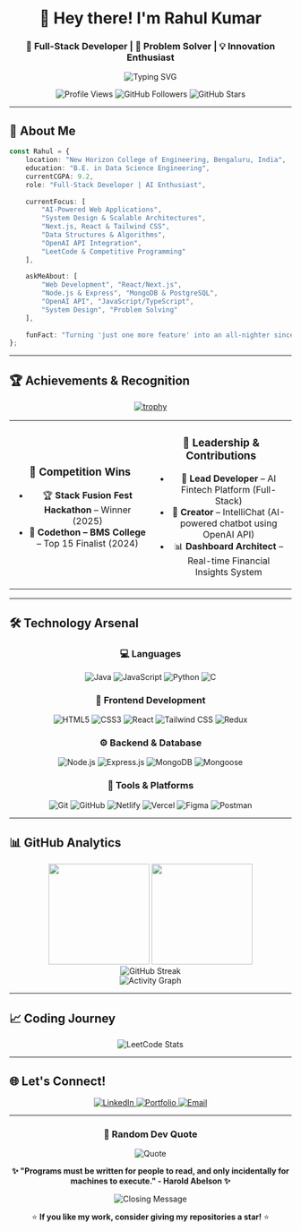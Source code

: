 <!-- ✨ Animated Typing Intro Section -->

<div align="center">

# 👋 Hey there! I'm Rahul Kumar

### 🚀 Full-Stack Developer | 🎯 Problem Solver | 💡 Innovation Enthusiast

<img src="https://readme-typing-svg.herokuapp.com?font=Fira+Code&weight=500&size=28&pause=1000&color=00D9FF&center=true&vCenter=true&random=false&width=600&lines=Full-Stack+Developer;Competitive+Programmer;Data+Structures+%26+Algorithm;" alt="Typing SVG" />

<p align="center">
  <img src="https://komarev.com/ghpvc/?username=rahulkumar7214&label=Profile%20views&color=0e75b6&style=for-the-badge" alt="Profile Views" />
  <img src="https://img.shields.io/github/followers/rahulkumar7214?label=Followers&style=for-the-badge&color=blue" alt="GitHub Followers" />
  <img src="https://img.shields.io/github/stars/rahulkumar7214?label=Stars&style=for-the-badge&color=yellow" alt="GitHub Stars" />
</p>

</div>

---
## 🎯 About Me

```typescript
const Rahul = {
    location: "New Horizon College of Engineering, Bengaluru, India",
    education: "B.E. in Data Science Engineering",
    currentCGPA: 9.2,
    role: "Full-Stack Developer | AI Enthusiast",
    
    currentFocus: [
        "AI-Powered Web Applications",
        "System Design & Scalable Architectures",
        "Next.js, React & Tailwind CSS",
        "Data Structures & Algorithms",
        "OpenAI API Integration",
        "LeetCode & Competitive Programming"
    ],
    
    askMeAbout: [
        "Web Development", "React/Next.js", 
        "Node.js & Express", "MongoDB & PostgreSQL", 
        "OpenAI API", "JavaScript/TypeScript", 
        "System Design", "Problem Solving"
    ],
    
    funFact: "Turning 'just one more feature' into an all-nighter since 2020 🌙⌨️"
};

```

---
## 🏆 Achievements & Recognition

<div align="center">

[![trophy](https://github-profile-trophy.vercel.app/?username=rahulkumar7214&theme=radical&no-frame=false&no-bg=false&margin-w=4&row=2&column=4)](https://github.com/ryo-ma/github-profile-trophy)
</div>

<table align="center">
<tr>
<td align="center" width="50%">

### 🥇 **Competition Wins**
- 🏆 **Stack Fusion Fest Hackathon** – Winner (2025)
- 🏅 **Codethon – BMS College** – Top 15 Finalist (2024)

</td>
<td align="center" width="50%">

### 💼 **Leadership & Contributions**
- 🧠 **Lead Developer** – AI Fintech Platform (Full-Stack)
- 🤖 **Creator** – IntelliChat (AI-powered chatbot using OpenAI API)
- 📊 **Dashboard Architect** – Real-time Financial Insights System

</td>
</tr>
</table>

---
## 🛠️ Technology Arsenal

<div align="center">

### 💻 **Languages**
![Java](https://img.shields.io/badge/java-%23ED8B00.svg?style=for-the-badge&logo=openjdk&logoColor=black) 
![JavaScript](https://img.shields.io/badge/JavaScript-F7DF1E?style=for-the-badge&logo=javascript&logoColor=black)
![Python](https://img.shields.io/badge/Python-14354C?style=for-the-badge&logo=python&logoColor=white)
![C](https://img.shields.io/badge/c-%2300599C.svg?style=for-the-badge&logo=c&logoColor=white)

### 🚀 **Frontend Development**
![HTML5](https://img.shields.io/badge/html5-%23E34F26.svg?style=for-the-badge&logo=html5&logoColor=white) 
![CSS3](https://img.shields.io/badge/css3-%231572B6.svg?style=for-the-badge&logo=css3&logoColor=white) 
![React](https://img.shields.io/badge/React-20232A?style=for-the-badge&logo=react&logoColor=61DAFB)
![Tailwind CSS](https://img.shields.io/badge/Tailwind_CSS-38B2AC?style=for-the-badge&logo=tailwind-css&logoColor=white)
![Redux](https://img.shields.io/badge/Redux-593D88?style=for-the-badge&logo=redux&logoColor=white)

### ⚙️ **Backend & Database**
![Node.js](https://img.shields.io/badge/Node.js-43853D?style=for-the-badge&logo=node.js&logoColor=white)
![Express.js](https://img.shields.io/badge/Express.js-404D59?style=for-the-badge&logo=express&logoColor=white)
![MongoDB](https://img.shields.io/badge/MongoDB-4EA94B?style=for-the-badge&logo=mongodb&logoColor=white)
![Mongoose](https://img.shields.io/badge/Mongoose-880000?style=for-the-badge&logo=mongoose&logoColor=white)

### 🎨 **Tools & Platforms**
![Git](https://img.shields.io/badge/Git-F05032?style=for-the-badge&logo=git&logoColor=white)
![GitHub](https://img.shields.io/badge/GitHub-100000?style=for-the-badge&logo=github&logoColor=white)
![Netlify](https://img.shields.io/badge/netlify-%23000000.svg?style=for-the-badge&logo=netlify&logoColor=#00C7B7) 
![Vercel](https://img.shields.io/badge/Vercel-000000?style=for-the-badge&logo=vercel&logoColor=white)
![Figma](https://img.shields.io/badge/Figma-F24E1E?style=for-the-badge&logo=figma&logoColor=white)
![Postman](https://img.shields.io/badge/Postman-FF6C37?style=for-the-badge&logo=postman&logoColor=white)

</div>

---
## 📊 GitHub Analytics

<div align="center">

<img height="180em" src="https://github-readme-stats.vercel.app/api?username=rahulkumar7214&show_icons=true&theme=radical&include_all_commits=true&count_private=false"/>
<img height="180em" src="https://github-readme-stats.vercel.app/api/top-langs/?username=ayush5071&layout=compact&theme=radical"/>

</div>

<div align="center">
<img src="https://github-readme-streak-stats.herokuapp.com/?user=rahulkumar7214&theme=radical" alt="GitHub Streak"/>
</div>

<div align="center">
<img src="https://github-readme-activity-graph.vercel.app/graph?username=rahulkumar7214&theme=react-dark&bg_color=20232a&hide_border=true" alt="Activity Graph"/>
</div>

---
## 📈 Coding Journey

<div align="center">

<img src="https://leetcard.jacoblin.cool/rahul7214?theme=dark&font=Fira%20Code&ext=contest" alt="LeetCode Stats"/>

</div>

---
## 🌐 Let's Connect!

<div align="center">

<a href="https://linkedin.com/in/rahul-kumar7214" target="_blank">
<img src="https://img.shields.io/badge/LinkedIn-0077B5?style=for-the-badge&logo=linkedin&logoColor=white" alt="LinkedIn"/>
</a>
<a href="https://ayush-delta.vercel.app" target="_blank">
<img src="https://img.shields.io/badge/Portfolio-000000?style=for-the-badge&logo=vercel&logoColor=white" alt="Portfolio"/>
</a>
<a href="mailto:raghur7234@gmail.com" target="_blank">
<img src="https://img.shields.io/badge/Email-D14836?style=for-the-badge&logo=gmail&logoColor=white" alt="Email"/>
</a>

</div>

---

<div align="center">

### 💬 Random Dev Quote
![Quote](https://quotes-github-readme.vercel.app/api?type=horizontal&theme=radical)

**✨ "Programs must be written for people to read, and only incidentally for machines to execute." - Harold Abelson ✨**

<img src="https://readme-typing-svg.herokuapp.com?font=Fira+Code&size=14&pause=1000&color=00D9FF&center=true&vCenter=true&width=400&lines=Thanks+for+visiting+my+profile!;Let's+build+something+amazing+together!;Happy+Coding!+%F0%9F%9A%80" alt="Closing Message" />

⭐ **If you like my work, consider giving my repositories a star!** ⭐

</div>
<div align="center">


<!--<a href="https://instagram.com/ayushtiwari5071" target="_blank">
<img src="https://img.shields.io/badge/Instagram-E4405F?style=for-the-badge&logo=instagram&logoColor=white" alt="Instagram"/>
</a>
<a href="https://www.hackerrank.com/ayusht5071" target="_blank">
<img src="https://img.shields.io/badge/HackerRank-2EC866?style=for-the-badge&logo=hackerrank&logoColor=white" alt="HackerRank"/>
</a> >


<!-- ## 🌐 Socials:
[![LinkedIn](https://img.shields.io/badge/LinkedIn-%230077B5.svg?logo=linkedin&logoColor=white)](https://linkedin.com/in/www.linkedin.com/in/rahul-kumar7214) [![email](https://img.shields.io/badge/Email-D14836?logo=gmail&logoColor=white)](mailto:raghur7234@gmail.com) >


